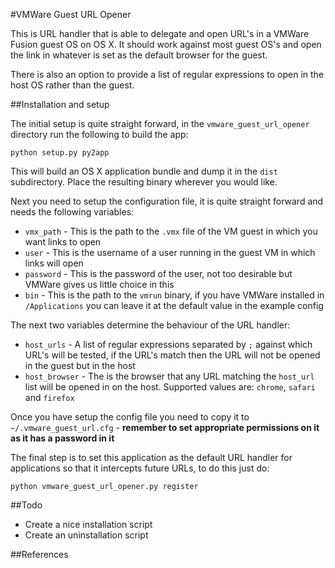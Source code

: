 #VMWare Guest URL Opener

This is URL handler that is able to delegate and open URL's in a VMWare Fusion guest OS on OS X. It should work against
most guest OS's and open the link in whatever is set as the default browser for the guest.

There is also an option to provide a list of regular expressions to open in the host OS rather than the guest.


##Installation and setup

The initial setup is quite straight forward, in the `vmware_guest_url_opener` directory run the following to build the app:

```
python setup.py py2app
```

This will build an OS X application bundle and dump it in the `dist` subdirectory. Place the resulting binary wherever you would like.


Next you need to setup the configuration file, it is quite straight forward and needs the following variables:

* `vmx_path` - This is the path to the `.vmx` file of the VM guest in which you want links to open
* `user` - This is the username of a user running in the guest VM in which links will open
* `password` - This is the password of the user, not too desirable but VMWare gives us little choice in this
* `bin` - This is the path to the `vmrun` binary, if you have VMWare installed in `/Applications` you can leave it at the default value in the example config

The next two variables determine the behaviour of the URL handler:

* `host_urls` - A list of regular expressions separated by `;` against which URL's will be tested, if the URL's match then the URL will not be opened in the guest but in the host
* `host_browser` - The is the browser that any URL matching the `host_url` list will be opened in on the host. Supported values are: `chrome`, `safari` and `firefox`

Once you have setup the config file you need to copy it to `~/.vmware_guest_url.cfg` - **remember to set appropriate permissions on it as it has a password in it**


The final step is to set this application as the default URL handler for applications so that it intercepts future URLs,
to do this just do:

```
python vmware_guest_url_opener.py register
```

##Todo
* Create a nice installation script
* Create an uninstallation script

##References

